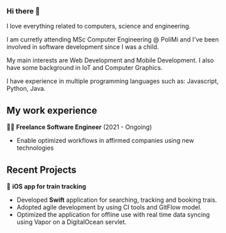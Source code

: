 ### Hi there 👋

<!--
**federicoodorizzi/federicoodorizzi** is a ✨ _special_ ✨ repository because its `README.md` (this file) appears on your GitHub profile.

Here are some ideas to get you started:

- 🔭 I’m currently working on ...
- 🌱 I’m currently learning ...
- 👯 I’m looking to collaborate on ...
- 🤔 I’m looking for help with ...
- 💬 Ask me about ...
- 📫 How to reach me: ...
- 😄 Pronouns: ...
- ⚡ Fun fact: ...
-->

I love everything related to computers, science and engineering.

I am curretly attending MSc Computer Engineering @ PoliMi and I've been involved in software development since I was a child.

My main interests are Web Development and Mobile Development. I also have some background in IoT and Computer Graphics.

I have experience in multiple programming languages such as: Javascript, Python, Java.

## My work experience
👨‍💻 **Freelance Software Engineer** (2021 - Ongoing)
- Enable optimized workflows in affirmed companies using new technologies

## Recent Projects
 📱 **iOS app for train tracking**
  - Developed **Swift** application for searching, tracking and booking trais.
  - Adopted agile development by using CI tools and GitFlow model.
  - Optimized the application for offline use with real time data syncing using Vapor on a DigitalOcean servlet.
